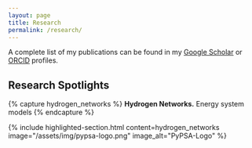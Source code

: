 ```yaml
---
layout: page
title: Research
permalink: /research/
---
```


A complete list of my publications can be found in my [Google Scholar](https://scholar.google.de/citations?user=95r2i_IAAAAJ&hl=en) or [ORCID](https://orcid.org/0000-0001-8551-1480) profiles.

## Research Spotlights

{% capture hydrogen_networks %}
**Hydrogen Networks.** Energy system models
{% endcapture %}

{% include highlighted-section.html
   content=hydrogen_networks
   image="/assets/img/pypsa-logo.png"
   image_alt="PyPSA-Logo" %}
